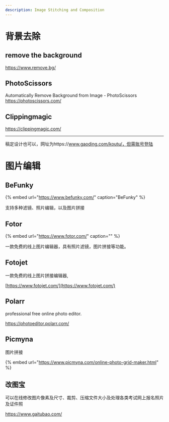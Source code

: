 ```yaml
---
description: Image Stitching and Composition
---
```


# 背景去除
## remove the background
https://www.remove.bg/
## PhotoScissors
Automatically Remove Background from Image - PhotoScissors
https://photoscissors.com/

## Clippingmagic

https://clippingmagic.com/

---

 稿定设计也可以，网址为https://www.gaoding.com/koutu/，但需账号登陆

# 图片编辑

## BeFunky

{% embed url="https://www.befunky.com/" caption="BeFunky" %}

支持多种滤镜、照片编辑，以及图片拼接

## Fotor

{% embed url="https://www.fotor.com/" caption="" %}

一款免费的线上图片编辑器，具有照片滤镜，图片拼接等功能。

## Fotojet

一款免费的线上图片拼接编辑器,

[https://www.fotojet.com/](https://www.fotojet.com/)

## Polarr

professional free online photo editor.

https://photoeditor.polarr.com/

## Picmyna

图片拼接

{% embed url="https://www.picmyna.com/online-photo-grid-maker.html" %}

## 改图宝

可以在线修改图片像素及尺寸、裁剪、压缩文件大小及处理各类考试网上报名照片及证件照

https://www.gaitubao.com/
